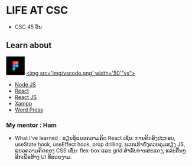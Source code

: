 # LIFE AT CSC
+ CSC 45 ວັນ 

## Learn about
[<img src='img/figma-icon.png' width='50'>](https://www.figma.com/)
[<img src='img/vscode.png' width='50'"vs">](https://code.visualstudio.com/)
+ [Node JS](https://nodejs.org/en)
+ [React](https://react.dev/)
+ [React JS](https://www.w3schools.com/REACT/react_jsx.asp)
+ [Xampp](https://www.apachefriends.org/index.html)
+ [Word Press](https://wordpress.org/news/podcast/?gad_source=1&gclid=CjwKCAjw_LOwBhBFEiwAmSEQAaw1gD7hl0PJsI5IwLefpy6SpsVmjDqXeGEQ6FWsi9dSpB7pF30MGxoCcUQQAvD_BwE)

### My mentor : Ham

+ What I've learned : ຮຽນຮູ້ແນວຄວາມຄິດ React ເຊັ່ນ: ການຄິດອົງປະກອບ, useState hook, useEffect hook, prop drilling. ພວກເຮົາຍັງຄວບຄຸມສຽງ JS, ແນວຄວາມຄິດຂອງ CSS ເຊັ່ນ: flex-box ແລະ grid ສໍາລັບການສະແດງ, ແລະອື່ນໆອີກເພື່ອສ້າງ UI ທີ່ສວຍງາມ.